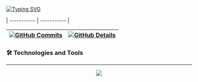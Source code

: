 [![Typing SVG](https://readme-typing-svg.demolab.com?font=&weight=800&size=32&pause=1000&color=9B7DFF&width=435&lines=Gaspari)](https://git.io/typing-svg)

 | ----------- | ----------- |
  
 | [![GitHub Commits](http://github-profile-summary-cards.vercel.app/api/cards/productive-time?username=Caspiom&theme=aura&utcOffset=8)](https://github.com/vn7n24fzkq/github-profile-summary-cards) | [![GitHub Details](http://github-profile-summary-cards.vercel.app/api/cards/profile-details?username=Caspiom&theme=aura)](https://github.com/vn7n24fzkq/github-profile-summary-cards) |  
 | ----------- | ----------- |


### 🛠️ Technologies and Tools  
---

<div align="center">
<a href="https://skillicons.dev">
  <img src="https://skillicons.dev/icons?i=linux,kali,java,cs,py,dotnet,git,vscode,javascript,typescript,css,html,next,tailwind,nodejs,vue,docker,figma,github,postman,mysql,postgres,discord,idea&perline=12" />
</a>
<br />
</div>
 






 
  
  

  
